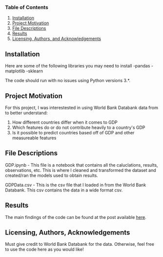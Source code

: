 
### Table of Contents

1. [Installation](#installation)
2. [Project Motivation](#motivation)
3. [File Descriptions](#files)
4. [Results](#results)
5. [Licensing, Authors, and Acknowledgements](#licensing)

## Installation <a name="installation"></a>

Here are some of the following libraries you may need to install
-pandas
-matplotlib
-sklearn

The code should run with no issues using Python versions 3.*.

## Project Motivation<a name="motivation"></a>

For this project, I was interestested in using World Bank Databank data from to better understand:

1. How different countries differ when it comes to GDP
2. Which features do or do not contribute heavily to a country's GDP
3. Is it possible to predict countries based off of GDP and other measureable features


## File Descriptions <a name="files"></a>
GDP.ipynb - This file is a notebook that contains all the caluclations, results, observations, etc. This is where I cleaned and transformed the dataset and created/ran the models used to obtain results. 

GDPData.csv - This is the csv file that I loaded in from the World Bank Databank. This csv contains the data in a wide format csv.

## Results<a name="results"></a>

The main findings of the code can be found at the post available [here](https://medium.com/@rithvik4567/how-education-internet-usage-and-health-tell-the-bigger-story-of-a-countrys-economic-health-eaba674e0b12).

## Licensing, Authors, Acknowledgements<a name="licensing"></a>

Must give credit to World Bank Databank for the data. Otherwise, feel free to use the code here as you would like! 

